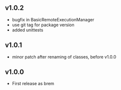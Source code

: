 ## v1.0.2
- bugfix in BasicRemoteExecutionManager
- use git tag for package version
- added unittests

## v1.0.1
- minor patch after renaming of classes, before v1.0.0

## v1.0.0
- First release as brem
